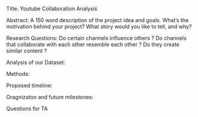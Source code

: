 Title:  Youtube Collaboration Analysis

Abstract: A 150 word description of the project idea and goals. What’s the motivation behind your project? What story would you like to tell, and why?

Research Questions: Do certain channels influence others ? Do channels that collaborate with each other resemble each other ? Do they create similar content ? 

Analysis of our Dataset:


Methods:


Proposed timeline:


Oragnizaton and future milestones:


Questions for TA
